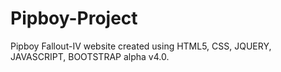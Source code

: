 # Pipboy-Project
 Pipboy Fallout-IV website created using HTML5, CSS, JQUERY, JAVASCRIPT, BOOTSTRAP alpha v4.0.
